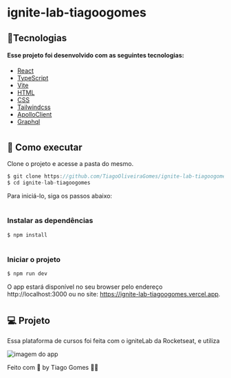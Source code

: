 # ignite-lab-tiagoogomes

<h2>🧪Tecnologias</h2>
<h4>Esse projeto foi desenvolvido com as seguintes tecnologias: </h4>

* [React](https://reactjs.org)
* [TypeScript](https://www.typescriptlang.org)
* [Vite](https://vitejs.dev)
* [HTML](https://developer.mozilla.org/pt-BR/docs/Web/HTML)
* [CSS](https://developer.mozilla.org/pt-BR/docs/Web/CSS)
* [Tailwindcss](https://tailwindcss.com)
* [ApolloClient](https://www.apollographql.com/docs/react/)
* [Graphql](https://graphql.org)


# <h2>🚀 Como executar</h2>
Clone o projeto e acesse a pasta do mesmo.

```javascript
$ git clone https://github.com/TiagoOliveiraGomes/ignite-lab-tiagoogomes
$ cd ignite-lab-tiagoogomes
```
Para iniciá-lo, siga os passos abaixo:

# <h3>Instalar as dependências</h3>
```javascript
$ npm install
```

# <h3>Iniciar o projeto</h3>
```javascript
$ npm run dev
```
O app estará disponível no seu browser pelo endereço http://localhost:3000 ou no site: https://ignite-lab-tiagoogomes.vercel.app.


# <h2>💻 Projeto</h2>

Essa plataforma de cursos foi feita com o igniteLab da Rocketseat, e utiliza 

![imagem do app](https://user-images.githubusercontent.com/70171892/178576334-93c1e050-4d77-4ac1-bafd-22c897611d1d.png)

Feito com 🧡 by Tiago Gomes 👋🏻 
